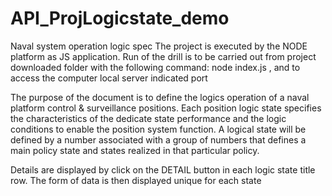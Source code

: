 # API_ProjLogicstate_demo
Naval system operation logic spec
The project is executed by the NODE platform as JS application. Run of the drill is to be carried out from project downloaded folder with the following command: node index.js , and to access the computer local server indicated port

The purpose of the document is to define the logics operation of a naval platform control & surveillance positions.  Each position logic state specifies the characteristics of the dedicate state performance and the logic conditions to enable the position system function. A logical state will be defined by a number associated with a group of numbers that defines a main policy state and states realized in that particular policy.

Details are displayed by click on the DETAIL button in each logic state title row.  The form of data is then displayed unique for each state  
